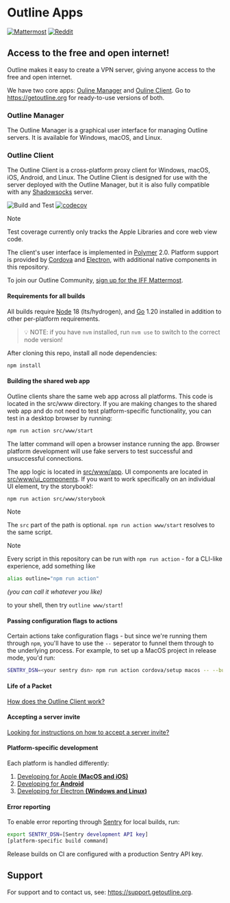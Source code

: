 # Outline Apps

[![Mattermost](https://badgen.net/badge/Mattermost/Outline%20Community/blue)](https://community.internetfreedomfestival.org/community/channels/outline-community) [![Reddit](https://badgen.net/badge/Reddit/r%2Foutlinevpn/orange)](https://www.reddit.com/r/outlinevpn/)

## Access to the free and open internet!

Outline makes it easy to create a VPN server, giving anyone access to the free and open internet.

We have two core apps: [Ouline Manager](./server_manager) and [Ouline Client](./src). Go to https://getoutline.org for ready-to-use versions of both.

### Outline Manager

The Outline Manager is a graphical user interface for managing Outline servers. It is available for Windows, macOS, and Linux.

### Outline Client

The Outline Client is a cross-platform proxy client for Windows, macOS, iOS, Android, and Linux. The Outline Client is designed for use with the server deployed with the Outline Manager, but it is also fully compatible with any [Shadowsocks](https://shadowsocks.org/) server.

![Build and Test](https://github.com/Jigsaw-Code/outline-client/actions/workflows/build_and_test_debug_client.yml/badge.svg?branch=master) [![codecov](https://codecov.io/gh/Jigsaw-Code/outline-client/branch/master/graph/badge.svg?token=gasD8v5tjn)](https://codecov.io/gh/Jigsaw-Code/outline-client)

> [!NOTE]
> Test coverage currently only tracks the Apple Libraries and core web view code.

The client's user interface is implemented in [Polymer](https://www.polymer-project.org/) 2.0. Platform support is provided by [Cordova](https://cordova.apache.org/) and [Electron](https://electronjs.org/), with additional native components in this repository.

To join our Outline Community, [sign up for the IFF Mattermost](https://internetfreedomfestival.org/wiki/index.php/IFF_Mattermost).

#### Requirements for all builds

All builds require [Node](https://nodejs.org/) 18 (lts/hydrogen), and [Go](https://golang.org/) 1.20 installed in addition to other per-platform requirements.

> 💡 NOTE: if you have `nvm` installed, run `nvm use` to switch to the correct node version!

After cloning this repo, install all node dependencies:

```sh
npm install
```

#### Building the shared web app

Outline clients share the same web app across all platforms. This code is located in the src/www directory. If you are making changes to the shared web app and do not need to test platform-specific functionality, you can test in a desktop browser by running:

```sh
npm run action src/www/start
```

The latter command will open a browser instance running the app. Browser platform development will use fake servers to test successful and unsuccessful connections.

The app logic is located in [src/www/app](src/www/app). UI components are located in [src/www/ui_components](src/www/ui_components). If you want to work specifically on an individual UI element, try the storybook!:

```sh
npm run action src/www/storybook
```

> [!NOTE]
> The `src` part of the path is optional. `npm run action www/start` resolves to the same script.

> [!NOTE]
> Every script in this repository can be run with `npm run action` -
> for a CLI-like experience, add something like
>
> ```sh
> alias outline="npm run action"
> ```
>
> _(you can call it whatever you like)_
>
> to your shell, then try `outline www/start`!

#### Passing configuration flags to actions

Certain actions take configuration flags - but since we're running them through `npm`, you'll have to use the `--` seperator to funnel them through to the underlying process. For example, to set up a MacOS project in release mode, you'd run:

```sh
SENTRY_DSN=<your sentry dsn> npm run action cordova/setup macos -- --buildMode=release --versionName=<your version name>
```

#### Life of a Packet

[How does the Outline Client work?](docs/life_of_a_packet.md)

#### Accepting a server invite

[Looking for instructions on how to accept a server invite?](docs/invitation_instructions.md)

#### Platform-specific development

Each platform is handled differently:

1. [Developing for Apple **(MacOS and iOS)**](src/cordova/apple)
2. [Developing for **Android**](src/cordova/android)
3. [Developing for Electron **(Windows and Linux)**](src/electron)

#### Error reporting

To enable error reporting through [Sentry](https://sentry.io/) for local builds, run:

```bash
export SENTRY_DSN=[Sentry development API key]
[platform-specific build command]
```

Release builds on CI are configured with a production Sentry API key.

## Support

For support and to contact us, see: https://support.getoutline.org.

